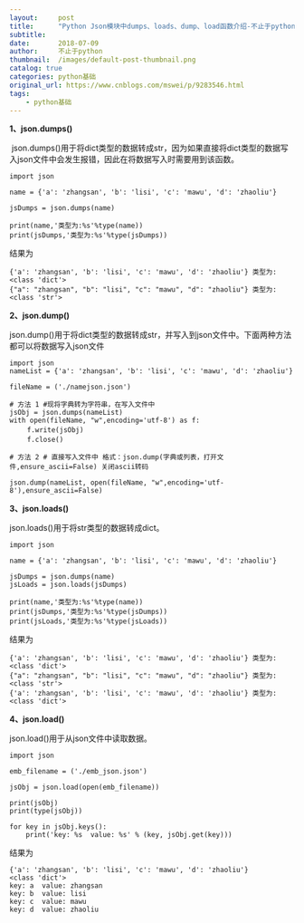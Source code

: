 ```yaml
---
layout:     post
title:      "Python Json模块中dumps、loads、dump、load函数介绍-不止于python"
subtitle:   
date:       2018-07-09
author:     不止于python
thumbnail:  /images/default-post-thumbnail.png
catalog: true
categories: python基础
original_url: https://www.cnblogs.com/mswei/p/9283546.html
tags:
    - python基础
---
```


**1、json.dumps()**

 json.dumps()用于将dict类型的数据转成str，因为如果直接将dict类型的数据写入json文件中会发生报错，因此在将数据写入时需要用到该函数。

```
import json

name = {'a': 'zhangsan', 'b': 'lisi', 'c': 'mawu', 'd': 'zhaoliu'}

jsDumps = json.dumps(name)

print(name,'类型为:%s'%type(name))
print(jsDumps,'类型为:%s'%type(jsDumps))
```

结果为

```
{'a': 'zhangsan', 'b': 'lisi', 'c': 'mawu', 'd': 'zhaoliu'} 类型为:<class 'dict'>
{"a": "zhangsan", "b": "lisi", "c": "mawu", "d": "zhaoliu"} 类型为:<class 'str'>
```

**2、json.dump()**

json.dump()用于将dict类型的数据转成str，并写入到json文件中。下面两种方法都可以将数据写入json文件

```
import json
nameList = {'a': 'zhangsan', 'b': 'lisi', 'c': 'mawu', 'd': 'zhaoliu'}

fileName = ('./namejson.json')

# 方法 1 #现将字典转为字符串，在写入文件中
jsObj = json.dumps(nameList)
with open(fileName, "w",encoding='utf-8') as f:  
 　　f.write(jsObj)  
 　　f.close()  
  
# 方法 2 # 直接写入文件中 格式：json.dump(字典或列表，打开文件,ensure_ascii=False) 关闭ascii转码  
  
json.dump(nameList, open(fileName, "w",encoding='utf-8'),ensure_ascii=False)
```

**3、json.loads()**

json.loads()用于将str类型的数据转成dict。

```
import json

name = {'a': 'zhangsan', 'b': 'lisi', 'c': 'mawu', 'd': 'zhaoliu'}

jsDumps = json.dumps(name)
jsLoads = json.loads(jsDumps)

print(name,'类型为:%s'%type(name))
print(jsDumps,'类型为:%s'%type(jsDumps))
print(jsLoads,'类型为:%s'%type(jsLoads))
```

结果为

```
{'a': 'zhangsan', 'b': 'lisi', 'c': 'mawu', 'd': 'zhaoliu'} 类型为:<class 'dict'>
{"a": "zhangsan", "b": "lisi", "c": "mawu", "d": "zhaoliu"} 类型为:<class 'str'>
{'a': 'zhangsan', 'b': 'lisi', 'c': 'mawu', 'd': 'zhaoliu'} 类型为:<class 'dict'>
```

**4、json.load()**

json.load()用于从json文件中读取数据。

```
import json

emb_filename = ('./emb_json.json')

jsObj = json.load(open(emb_filename))

print(jsObj)
print(type(jsObj))

for key in jsObj.keys():
    print('key: %s  value: %s' % (key, jsObj.get(key)))
```

结果为

```
{'a': 'zhangsan', 'b': 'lisi', 'c': 'mawu', 'd': 'zhaoliu'}
<class 'dict'>
key: a  value: zhangsan
key: b  value: lisi
key: c  value: mawu
key: d  value: zhaoliu
```